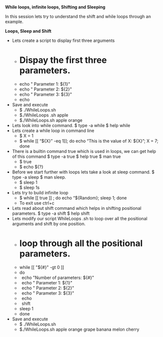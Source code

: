 ﻿**While loops, infinite loops, Shifting and Sleeping**

In this session lets try to understand the shift and while loops through an example.


**Loops, Sleep and Shift**

- Lets create a script to display first three arguments
  - # Dispay the first three parameters.
  - echo " Parameter 1: ${1}"
  - echo " Parameter 2: ${2}"
  - echo " Parameter 3: ${3}"
  - echo
- Save and execute
  - $ ./WhileLoops.sh
  - $./WhileLoops .sh apple
  - $./WhileLoops.sh apple orange
- Lets look into while command. $ type -a while $ help while
- Lets create a while loop in command line
  - $ X = 1
  - $ while [[ “${X}” -eq 1]]; do   echo “This is the value of X: ${X}”; X = 7; done
- There is a builtin command true which is used in loops, we can get help of this command $ type -a true $ help true $ man true
  - $ true
  - $ echo ${?}
- Before we start further with loops lets take a look at sleep command. $ type -a sleep $ man sleep.
  - $ sleep 1
  - $ sleep 1s
- Lets try to build infinite loop
  - $ while [[ true ]] ; do echo “${Random}; sleep 1; done
  - To exit use ctrl+c
- Lets read  about shift command which helps in shifting positional parameters. $ type -a shift $ help shift
- Lets modify our script WhileLoops .sh to loop over all the positional arguments and shift by one position.
  - # loop through all the positional parameters.
  - while [[ "${#}" -gt 0 ]]
  - do
  - ` `echo "Number of parameters: ${#}"
  - ` `echo " Parameter 1: ${1}"
  - ` `echo " Parameter 2: ${2}"
  - ` `echo " Parameter 3: ${3}"
  - ` `echo
  - ` `shift
  - sleep 1
  - done
- Save and execute
  - $ ./WhileLoops.sh
  - $./WhileLoops.sh apple  orange grape banana melon cherry
